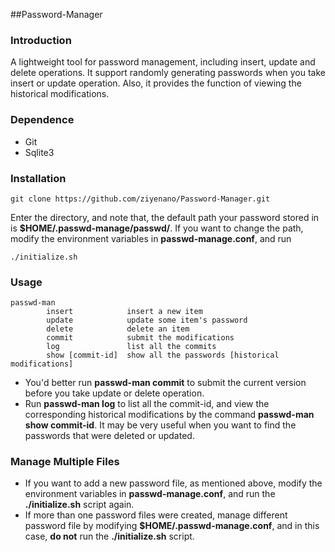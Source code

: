 ##Password-Manager


### Introduction

A lightweight tool for password management, including insert, update and delete operations. It support randomly generating  passwords when you take insert or update operation. Also, it provides the function of viewing the historical modifications.

### Dependence

* Git
* Sqlite3 


### Installation

```
git clone https://github.com/ziyenano/Password-Manager.git
```
Enter the directory, and note that, the default path your password stored in is **$HOME/.passwd-manage/passwd/**. If you want to change the path,  modify the environment variables in **passwd-manage.conf**, and run

```
./initialize.sh
```



### Usage
```
passwd-man
        insert            insert a new item
        update            update some item's password
        delete            delete an item
        commit            submit the modifications
        log               list all the commits
        show [commit-id]  show all the passwords [historical modifications]
```

* You'd better run **passwd-man commit** to submit the current version before you take update or delete operation. 
* Run **passwd-man log** to list all the commit-id, and view the corresponding historical modifications by the command **passwd-man show commit-id**. It may be very useful when you want to find the passwords that were deleted or updated. 

### Manage Multiple Files
* If you want to add a new password file, as mentioned above, modify the environment variables in **passwd-manage.conf**, and run the **./initialize.sh** script again.
* If more than one password files were created, manage different password file by modifying **\$HOME/.passwd-manage.conf**, and in this case, **do not** run the **./initialize.sh** script.


